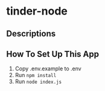 # tinder-node

## Descriptions


## How To Set Up This App

1. Copy .env.example to .env
2. Run `npm install`
3. Run `node index.js`
